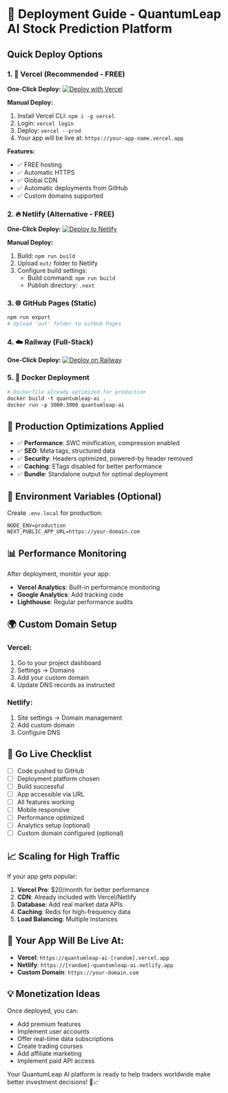 # 🚀 Deployment Guide - QuantumLeap AI Stock Prediction Platform

## Quick Deploy Options

### 1. 🌟 Vercel (Recommended - FREE)

**One-Click Deploy:**
[![Deploy with Vercel](https://vercel.com/button)](https://vercel.com/new/clone?repository-url=https://github.com/Agrawalnishit/stock_price_predict)

**Manual Deploy:**
1. Install Vercel CLI: `npm i -g vercel`
2. Login: `vercel login`
3. Deploy: `vercel --prod`
4. Your app will be live at: `https://your-app-name.vercel.app`

**Features:**
- ✅ FREE hosting
- ✅ Automatic HTTPS
- ✅ Global CDN
- ✅ Automatic deployments from GitHub
- ✅ Custom domains supported

### 2. 🔥 Netlify (Alternative - FREE)

**One-Click Deploy:**
[![Deploy to Netlify](https://www.netlify.com/img/deploy/button.svg)](https://app.netlify.com/start/deploy?repository=https://github.com/Agrawalnishit/stock_price_predict)

**Manual Deploy:**
1. Build: `npm run build`
2. Upload `out/` folder to Netlify
3. Configure build settings:
   - Build command: `npm run build`
   - Publish directory: `.next`

### 3. 🌐 GitHub Pages (Static)

```bash
npm run export
# Upload 'out' folder to GitHub Pages
```

### 4. ☁️ Railway (Full-Stack)

**One-Click Deploy:**
[![Deploy on Railway](https://railway.app/button.svg)](https://railway.app/new/template/nextjs)

### 5. 🐳 Docker Deployment

```dockerfile
# Dockerfile already optimized for production
docker build -t quantumleap-ai .
docker run -p 3000:3000 quantumleap-ai
```

## 🎯 Production Optimizations Applied

- ✅ **Performance**: SWC minification, compression enabled
- ✅ **SEO**: Meta tags, structured data
- ✅ **Security**: Headers optimized, powered-by header removed
- ✅ **Caching**: ETags disabled for better performance
- ✅ **Bundle**: Standalone output for optimal deployment

## 🔧 Environment Variables (Optional)

Create `.env.local` for production:
```env
NODE_ENV=production
NEXT_PUBLIC_APP_URL=https://your-domain.com
```

## 📊 Performance Monitoring

After deployment, monitor your app:
- **Vercel Analytics**: Built-in performance monitoring
- **Google Analytics**: Add tracking code
- **Lighthouse**: Regular performance audits

## 🌍 Custom Domain Setup

### Vercel:
1. Go to your project dashboard
2. Settings → Domains
3. Add your custom domain
4. Update DNS records as instructed

### Netlify:
1. Site settings → Domain management
2. Add custom domain
3. Configure DNS

## 🚀 Go Live Checklist

- [ ] Code pushed to GitHub
- [ ] Deployment platform chosen
- [ ] Build successful
- [ ] App accessible via URL
- [ ] All features working
- [ ] Mobile responsive
- [ ] Performance optimized
- [ ] Analytics setup (optional)
- [ ] Custom domain configured (optional)

## 📈 Scaling for High Traffic

If your app gets popular:
1. **Vercel Pro**: $20/month for better performance
2. **CDN**: Already included with Vercel/Netlify
3. **Database**: Add real market data APIs
4. **Caching**: Redis for high-frequency data
5. **Load Balancing**: Multiple instances

## 🎉 Your App Will Be Live At:

- **Vercel**: `https://quantumleap-ai-[random].vercel.app`
- **Netlify**: `https://[random]-quantumleap-ai.netlify.app`
- **Custom Domain**: `https://your-domain.com`

## 💡 Monetization Ideas

Once deployed, you can:
- Add premium features
- Implement user accounts
- Offer real-time data subscriptions
- Create trading courses
- Add affiliate marketing
- Implement paid API access

Your QuantumLeap AI platform is ready to help traders worldwide make better investment decisions! 🎯📈